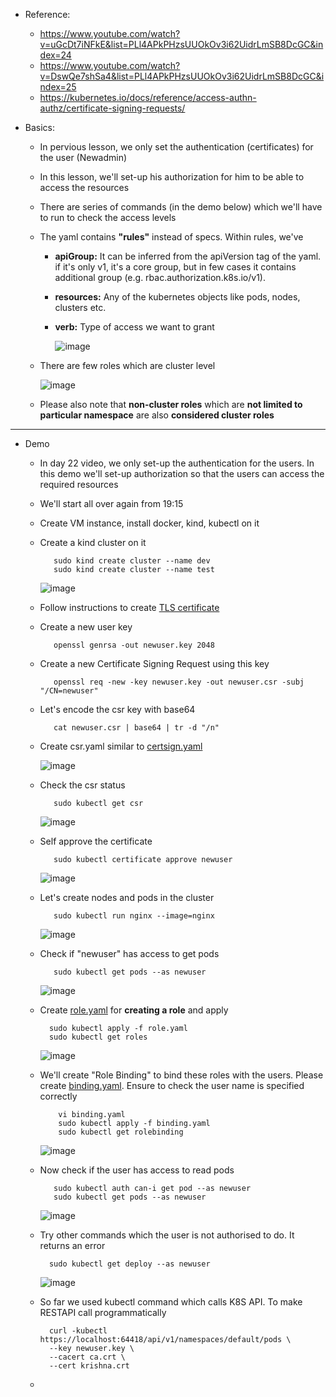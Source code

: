 - Reference:
  - https://www.youtube.com/watch?v=uGcDt7iNFkE&list=PLl4APkPHzsUUOkOv3i62UidrLmSB8DcGC&index=24
  - https://www.youtube.com/watch?v=DswQe7shSa4&list=PLl4APkPHzsUUOkOv3i62UidrLmSB8DcGC&index=25
  - https://kubernetes.io/docs/reference/access-authn-authz/certificate-signing-requests/

- Basics:
  - In pervious lesson, we only set the authentication (certificates) for the user (Newadmin)
  - In this lesson, we'll set-up his authorization for him to be able to access the resources
  - There are series of commands (in the demo below) which we'll have to run to check the access levels
  - The yaml contains **"rules"** instead of specs. Within rules, we've
    - **apiGroup:** It can be inferred from the apiVersion tag of the yaml. if it's only v1, it's a core group, but in few cases it contains additional group (e.g. rbac.authorization.k8s.io/v1).
    - **resources:** Any of the kubernetes objects like pods, nodes, clusters etc.
    - **verb:** Type of access we want to grant


       ![image](https://github.com/user-attachments/assets/9d2290d3-04e7-4fe6-b924-079772d5b416)

  - There are few roles which are cluster level

     ![image](https://github.com/user-attachments/assets/c647d946-261a-4a67-932b-0d26b4aab1f7)

  - Please also note that **non-cluster roles** which are **not limited to particular namespace** are also **considered cluster roles**
      
 -----------------------------------------------------------------------
 - Demo
   - In day 22 video, we only set-up the authentication for the users. In this demo we'll set-up authorization so that the users can access the required resources
  
   - We'll start all over again from 19:15
  
   - Create VM instance, install docker, kind, kubectl on it
  
   - Create a kind cluster on it

            sudo kind create cluster --name dev
            sudo kind create cluster --name test

      ![image](https://github.com/user-attachments/assets/d3544bde-2e31-46af-83dc-de7dd98395b6)

   - Follow instructions to create [TLS certificate](https://github.com/Ajit1279/GCP_Learning/blob/main/Docker_K8S/K8S/concepts/241018_TLSCerts_in_K8S.md)
  
   - Create a new user key

            openssl genrsa -out newuser.key 2048

   - Create a new Certificate Signing Request using this key

            openssl req -new -key newuser.key -out newuser.csr -subj "/CN=newuser"

   - Let's encode the csr key with base64

            cat newuser.csr | base64 | tr -d "/n"

   - Create csr.yaml similar to [certsign.yaml](https://github.com/Ajit1279/GCP_Learning/blob/main/Docker_K8S/K8S/concepts/certsign.yaml)
   
       ![image](https://github.com/user-attachments/assets/7e09e5ca-7ab5-4799-bf56-90abe46b0c47)

   - Check the csr status

            sudo kubectl get csr

        ![image](https://github.com/user-attachments/assets/4fabf94b-6037-4460-8ce1-773f3f98ba5e)

   - Self approve the certificate

            sudo kubectl certificate approve newuser

        ![image](https://github.com/user-attachments/assets/b01f2f6f-84a7-4fa4-ade0-b1e1f0567cf9)

   - Let's create nodes and pods in the cluster

            sudo kubectl run nginx --image=nginx

        ![image](https://github.com/user-attachments/assets/c3e8d9d1-6301-494a-b070-ce372435705d)


   - Check if "newuser" has access to get pods

            sudo kubectl get pods --as newuser


     ![image](https://github.com/user-attachments/assets/0677e45c-683c-465d-bd5d-73ed16060b6f)


   - Create [role.yaml](https://github.com/Ajit1279/GCP_Learning/blob/main/Docker_K8S/K8S/concepts/role.yaml) for **creating a role** and apply

           sudo kubectl apply -f role.yaml
           sudo kubectl get roles

        ![image](https://github.com/user-attachments/assets/a8754cf9-59b2-4487-a1a9-cda2f087ab50)

   - We'll create "Role Binding" to bind these roles with the users. Please create [binding.yaml](https://github.com/Ajit1279/GCP_Learning/blob/main/Docker_K8S/K8S/concepts/binding.yaml). Ensure to check the user name is specified correctly

             vi binding.yaml
             sudo kubectl apply -f binding.yaml
             sudo kubectl get rolebinding

        ![image](https://github.com/user-attachments/assets/42c94b43-6e90-4de7-b5c5-944b880bd0bd)

   - Now check if the user has access to read pods

            sudo kubectl auth can-i get pod --as newuser
            sudo kubectl get pods --as newuser

        ![image](https://github.com/user-attachments/assets/3d122ddf-33de-47da-b031-f94a4a2d7313)


   - Try other commands which the user is not authorised to do. It returns an error

           sudo kubectl get deploy --as newuser

        ![image](https://github.com/user-attachments/assets/a2e2e166-0409-429f-97de-6c4256c55d7b)

   - So far we used kubectl command which calls K8S API. To make RESTAPI call programmatically

           curl -kubectl https://localhost:64418/api/v1/namespaces/default/pods \
           --key newuser.key \
           --cacert ca.crt \
           --cert krishna.crt  

   - 


  
